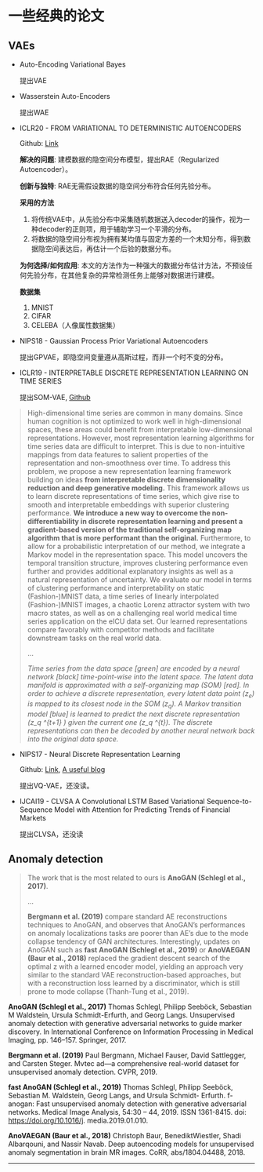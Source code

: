 <script type="text/x-mathjax-config">
  MathJax.Hub.Config({
    tex2jax: {
      inlineMath: [ ['$','$'], ["\\(","\\)"] ],
      processEscapes: true
    }
  });
</script>

<script src="https://cdn.mathjax.org/mathjax/latest/MathJax.js?config=TeX-AMS-MML_HTMLorMML" type="text/javascript"></script>

# 一些经典的论文

## VAEs

+ Auto-Encoding Variational Bayes

  提出VAE
  
  
+ Wasserstein Auto-Encoders

  提出WAE
  

+ ICLR20 - FROM VARIATIONAL TO DETERMINISTIC AUTOENCODERS
  
  Github: [Link](https://github.com/ParthaEth/Regularized_autoencoders-RAE-)
  
  **解决的问题**: 建模数据的隐空间分布模型，提出RAE（Regularized Autoencoder）。
  
  **创新与独特**: RAE无需假设数据的隐空间分布符合任何先验分布。
  
  **采用的方法**
  1. 将传统VAE中，从先验分布中采集随机数据送入decoder的操作，视为一种decoder的正则项，用于辅助学习一个平滑的分布。
  2. 将数据的隐空间分布视为拥有某均值与固定方差的一个未知分布，得到数据隐空间表达后，再估计一个后验的数据分布。
  
  **为何选择/如何应用**: 本文的方法作为一种强大的数据分布估计方法，不预设任何先验分布，在其他复杂的异常检测任务上能够对数据进行建模。
  
  **数据集**
  1. MNIST
  2. CIFAR
  3. CELEBA（人像属性数据集）

  
  
+ NIPS18 - Gaussian Process Prior Variational Autoencoders

  提出GPVAE，即隐空间变量遵从高斯过程，而非一个时不变的分布。
  
  
+ ICLR19 - INTERPRETABLE DISCRETE REPRESENTATION LEARNING ON TIME SERIES

  提出SOM-VAE, [Github](https://github.com/ratschlab/SOM-VAE)

> High-dimensional time series are common in many domains. Since human cognition is
> not optimized to work well in high-dimensional spaces, these areas could benefit from
> interpretable low-dimensional representations. However, most representation learning
> algorithms for time series data are difficult to interpret. This is due to non-intuitive mappings
> from data features to salient properties of the representation and non-smoothness over time.
> To address this problem, we propose a new representation learning framework building on
> ideas **from interpretable discrete dimensionality reduction and deep generative modeling.**
> This framework allows us to learn discrete representations of time series, which give rise to
> smooth and interpretable embeddings with superior clustering performance. **We introduce
> a new way to overcome the non-differentiability in discrete representation learning and
> present a gradient-based version of the traditional self-organizing map algorithm that is
> more performant than the original.** Furthermore, to allow for a probabilistic interpretation of
> our method, we integrate a Markov model in the representation space. This model uncovers
> the temporal transition structure, improves clustering performance even further and provides
> additional explanatory insights as well as a natural representation of uncertainty.
> We evaluate our model in terms of clustering performance and interpretability on static
> (Fashion-)MNIST data, a time series of linearly interpolated (Fashion-)MNIST images, a
> chaotic Lorenz attractor system with two macro states, as well as on a challenging real world
> medical time series application on the eICU data set. Our learned representations compare
> favorably with competitor methods and facilitate downstream tasks on the real world data.
>
> ...
>
> *Time series from the data space [green] are encoded
> by a neural network [black] time-point-wise into the latent space. The latent data manifold is approximated
> with a self-organizing map (SOM) [red]. In order to achieve a discrete representation, every latent data point
> ($z_e$) is mapped to its closest node in the SOM ($z_q$). A Markov transition model [blue] is learned to predict
> the next discrete representation (z_q ^{t+1} ) given the current one (z_q ^{t}). The discrete representations can then be
> decoded by another neural network back into the original data space.*
  

  
+ NIPS17 - Neural Discrete Representation Learning

  Github: [Link](https://github.com/nakosung/VQ-VAE), [A useful blog](http://ameroyer.github.io/projects/2019/08/20/VQVAE.html)
  
  提出VQ-VAE，还没读。
  
  
+ IJCAI19 - CLVSA A Convolutional LSTM Based Variational Sequence-to-Sequence Model with Attention for Predicting Trends of Financial Markets

  提出CLVSA，还没读
  




## Anomaly detection

  > The work that is the most related to ours is **AnoGAN (Schlegl et al., 2017)**.
  >
  > ...
  >
  > **Bergmann et al. (2019)** compare standard AE reconstructions techniques
  > to AnoGAN, and observes that AnoGAN’s performances on anomaly localizations tasks are
  > poorer than AE’s due to the mode collapse tendency of GAN architectures. Interestingly, updates on
  > AnoGAN such as **fast AnoGAN (Schlegl et al., 2019)** or **AnoVAEGAN (Baur et al., 2018)** replaced
  > the gradient descent search of the optimal z with a learned encoder model, yielding an approach
  > very similar to the standard VAE reconstruction-based approaches, but with a reconstruction loss
  > learned by a discriminator, which is still prone to mode collapse (Thanh-Tung et al., 2019).
  
  **AnoGAN (Schlegl et al., 2017)** Thomas Schlegl, Philipp Seeböck, Sebastian M Waldstein, Ursula Schmidt-Erfurth, and Georg
  Langs. Unsupervised anomaly detection with generative adversarial networks to guide marker
  discovery. In International Conference on Information Processing in Medical Imaging, pp. 146–157. Springer, 2017.
  
  **Bergmann et al. (2019)** Paul Bergmann, Michael Fauser, David Sattlegger, and Carsten Steger. Mvtec ad—a comprehensive real-world 
  dataset for unsupervised anomaly detection. CVPR, 2019.
  
  **fast AnoGAN (Schlegl et al., 2019)** Thomas Schlegl, Philipp Seeböck, Sebastian M. Waldstein, Georg Langs, and Ursula Schmidt-
  Erfurth. f-anogan: Fast unsupervised anomaly detection with generative adversarial networks.
  Medical Image Analysis, 54:30 – 44, 2019. ISSN 1361-8415. doi: https://doi.org/10.1016/j.
  media.2019.01.010.
  
  **AnoVAEGAN (Baur et al., 2018)** Christoph Baur, BenediktWiestler, Shadi Albarqouni, and Nassir Navab. Deep autoencoding models
  for unsupervised anomaly segmentation in brain MR images. CoRR, abs/1804.04488, 2018.
  
-----
  
  
